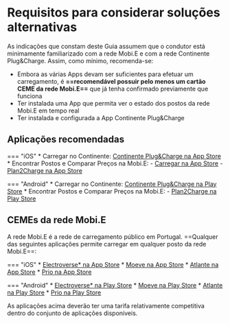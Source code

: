 # Requisitos para considerar soluções alternativas

As indicações que constam deste Guia assumem que o condutor está minimamente familiarizado com a rede Mobi.E e com a rede Continente Plug&Charge. Assim, como mínimo, recomenda-se:

- Embora as várias Apps devam ser suficientes para efetuar um carregamento, é **==recomendável possuir pelo menos um cartão CEME da rede Mobi.E==** que já tenha confirmado previamente que funciona
- Ter instalada uma App que permita ver o estado dos postos da rede Mobi.E em tempo real  
- Ter instalada e configurada a App Continente Plug&Charge

## Aplicações recomendadas

=== "iOS"
    * Carregar no Continente: [Continente Plug&Charge na App Store](https://apps.apple.com/pt/app/continente-plug-charge/id1524295373)
    * Encontrar Postos e Comparar Preços na Mobi.E:
        - [Carregar na App Store](https://apps.apple.com/pt/app/carregar/id6448868818)
        - [Plan2Charge na App Store](https://apps.apple.com/pt/app/plan2charge/id6737259574)

=== "Android"
    * Carregar no Continente: [Continente Plug&Charge na Play Store](https://play.google.com/store/apps/details?id=pt.continente.PlugCharge)
    * Encontrar Postos e Comparar Preços na Mobi.E:
        - [Plan2Charge na Play Store](https://play.google.com/store/apps/details?id=com.generictec.plan2charge)

## CEMEs da rede Mobi.E

A rede Mobi.E é a rede de carregamento público em Portugal. ==Qualquer das seguintes aplicações permite carregar em qualquer posto da rede Mobi.E==:

=== "iOS"
    * [Electroverse* na App Store](https://apps.apple.com/pt/app/octopus-electric-universe/id1535444463)
    * [Moeve na App Store](https://apps.apple.com/pt/app/cepsa-gow/id1570649924)
    * [Atlante na App Store](https://apps.apple.com/app/apple-store/id6473838981)
    * [Prio na App Store](https://apps.apple.com/pt/app/prio-electric/id1624473684)

=== "Android"
    * [Electroverse* na Play Store](https://play.google.com/store/apps/details?id=energy.octopus.electricjuice.android)
    * [Moeve na Play Store](https://play.google.com/store/apps/details?id=com.cepsa.xmartplace)
    * [Atlante na Play Store](https://play.google.com/store/apps/details?id=com.atlante.charging)
    * [Prio na Play Store](https://play.google.com/store/apps/details?id=com.prio.appelectric)

As aplicações acima deverão ter uma tarifa relativamente competitiva dentro do conjunto de aplicações disponíveis.
